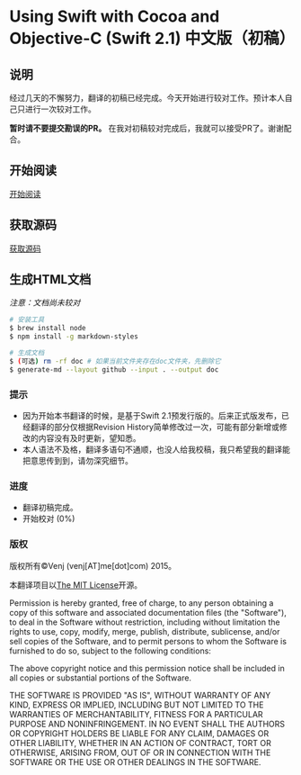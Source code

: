 # Using Swift with Cocoa and Objective-C (Swift 2.1) 中文版（初稿）

## 说明

经过几天的不懈努力，翻译的初稿已经完成。今天开始进行较对工作。预计本人自己只进行一次较对工作。

**暂时请不要提交勘误的PR。** 在我对初稿较对完成后，我就可以接受PR了。谢谢配合。

## 开始阅读

[开始阅读](https://www.venj.me/usco/0_目录.html)

## 获取源码

[获取源码](https://github.com/venj/Swift_Cocoa_ObjC_CN)

## 生成HTML文档

*注意：文档尚未较对*

``` bash
# 安装工具
$ brew install node
$ npm install -g markdown-styles

# 生成文档
$ (可选) rm -rf doc # 如果当前文件夹存在doc文件夹，先删除它
$ generate-md --layout github --input . --output doc
```

### 提示

- 因为开始本书翻译的时候，是基于Swift 2.1预发行版的。后来正式版发布，已经翻译的部分仅根据Revision History简单修改过一次，可能有部分新增或修改的内容没有及时更新，望知悉。
- 本人语法不及格，翻译多语句不通顺，也没人给我校稿，我只希望我的翻译能把意思传到到，请勿深究细节。

### 进度

- 翻译初稿完成。
- 开始校对 (0%)

### 版权

版权所有©️Venj (venj[AT]me[dot]com) 2015。 

本翻译项目以[The MIT License](http://opensource.org/licenses/MIT)开源。

Permission is hereby granted, free of charge, to any person obtaining a copy of this software and associated documentation files (the "Software"), to deal in the Software without restriction, including without limitation the rights to use, copy, modify, merge, publish, distribute, sublicense, and/or sell copies of the Software, and to permit persons to whom the Software is furnished to do so, subject to the following conditions:

The above copyright notice and this permission notice shall be included in all copies or substantial portions of the Software.

THE SOFTWARE IS PROVIDED "AS IS", WITHOUT WARRANTY OF ANY KIND, EXPRESS OR IMPLIED, INCLUDING BUT NOT LIMITED TO THE WARRANTIES OF MERCHANTABILITY, FITNESS FOR A PARTICULAR PURPOSE AND NONINFRINGEMENT. IN NO EVENT SHALL THE AUTHORS OR COPYRIGHT HOLDERS BE LIABLE FOR ANY CLAIM, DAMAGES OR OTHER LIABILITY, WHETHER IN AN ACTION OF CONTRACT, TORT OR OTHERWISE, ARISING FROM, OUT OF OR IN CONNECTION WITH THE SOFTWARE OR THE USE OR OTHER DEALINGS IN THE SOFTWARE.
